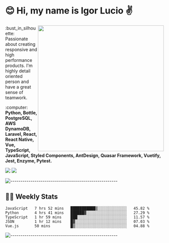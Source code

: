 # :blush: Hi, my name is Igor Lucio :v:

<img src="https://github-readme-stats.vercel.app/api?username=iguit0&show_icons=true&count_private=true&theme=tokyonight" min-width="400px" max-width="400px" width="400px" align="right" />

<p align="left"> 
  :bust_in_silhouette: Passionate about creating responsive and high performance products.
  I'm highly detail oriented person and have a great sense of teamwork.
</p>

<p align="left">
  :computer: <strong>Python, Bottle, PostgreSQL, AWS DynamoDB, Laravel, React, React Native, Vue, TypeScript, JavaScript, Styled Components, AntDesign, Quasar Framework, Vuetify, Jest, Enzyme, Pytest.</strong>
</p>

<p align="left">
  <a href="https://www.linkedin.com/in/igor-lucio-alves" target="_blank" rel="noopener noreferrer" alt="Linkedin">
  <img src="https://img.shields.io/badge/LinkedIn-0077B5?style=for-the-badge&logo=linkedin&logoColor=white" /></a>

  <a href="https://t.me/iguit0" target="_blank" rel="noopener noreferrer" alt="Telegram">
  <img src="https://img.shields.io/badge/Telegram-2CA5E0?style=for-the-badge&logo=telegram&logoColor=white" /></a>
</p>

![-----------------------------------------------------](https://raw.githubusercontent.com/andreasbm/readme/master/assets/lines/aqua.png)

## :man_technologist: Weekly Stats
<!--START_SECTION:waka-->
```text
JavaScript   7 hrs 52 mins   ███████████▒░░░░░░░░░░░░░   45.82 % 
Python       4 hrs 41 mins   ██████▓░░░░░░░░░░░░░░░░░░   27.29 % 
TypeScript   1 hr 59 mins    ███░░░░░░░░░░░░░░░░░░░░░░   11.57 % 
JSON         1 hr 12 mins    █▓░░░░░░░░░░░░░░░░░░░░░░░   07.03 % 
Vue.js       50 mins         █▒░░░░░░░░░░░░░░░░░░░░░░░   04.88 % 
```
<!--END_SECTION:waka-->
![-----------------------------------------------------](https://raw.githubusercontent.com/andreasbm/readme/master/assets/lines/aqua.png)

